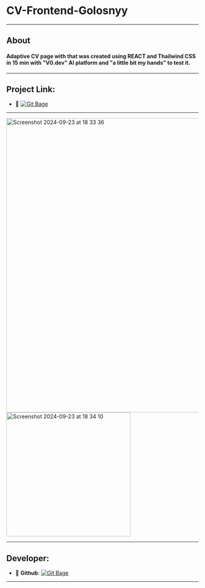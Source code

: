 
# CV-Frontend-Golosnyy
---
## About
#### Adaptive CV page with that was created using REACT and Thailwind CSS in 15 min with "V0.dev" AI platform and "a little bit my hands" to test it.
---
## Project Link:

- :link: [![Git Bage](https://img.shields.io/badge/-CV-Frontend-Golosnyy-green?style=plastic&logo=googlechrome&logoColor=red)](https://uahig.github.io/CV-Frontend-Golosnyy/) 

---

<img width="771" alt="Screenshot 2024-09-23 at 18 33 36" src="https://github.com/user-attachments/assets/c049444e-e00f-45b9-bde9-fabe54247886">
<img width="325" alt="Screenshot 2024-09-23 at 18 34 10" src="https://github.com/user-attachments/assets/80aa9ff0-75b0-4d04-a2b3-b11da5070faf">


<!-- <p align="center">
      <img src="Project Logo Url" width="726">
</p>

<p align="center">
   <img src="" alt="Unity Version">
   <img src="" alt="Game Version">
   <img src="" alt="License">
</p> -->
---
## Developer:
- :floppy_disk: **Github**: [![Git Bage](https://img.shields.io/badge/-UAHIG-red?style=plastic&logo=Github&logoColor=black)](https://github.com/UAHIG)
---




<!-- ## License -->
